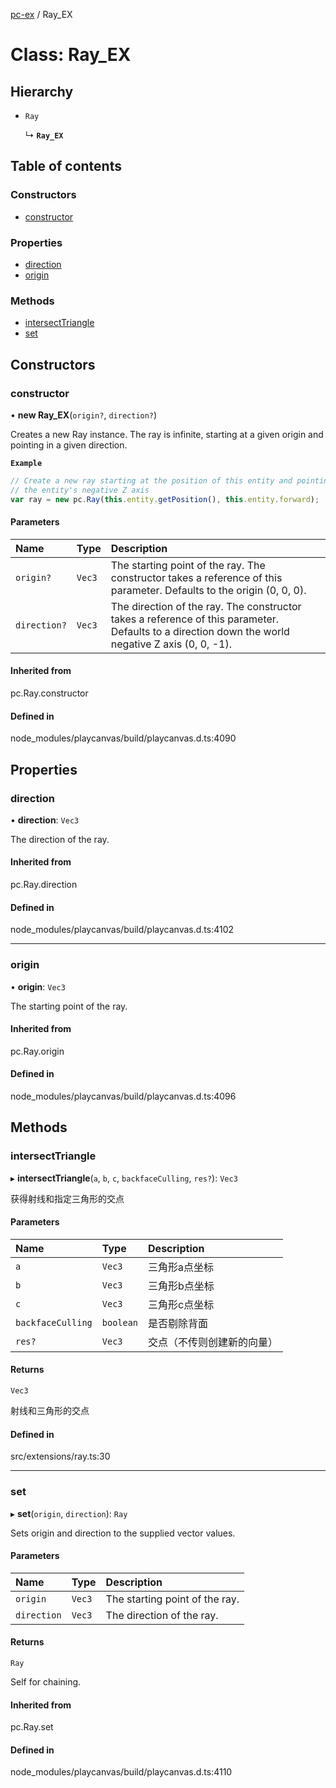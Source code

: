 [pc-ex](https://github.com/TheFBplus/pc-ex/blob/master/docs/md/README.md) / Ray\_EX

# Class: Ray\_EX

## Hierarchy

- `Ray`

  ↳ **`Ray_EX`**

## Table of contents

### Constructors

- [constructor](https://github.com/TheFBplus/pc-ex/blob/master/docs/md/classes/Ray_EX.md#constructor)

### Properties

- [direction](https://github.com/TheFBplus/pc-ex/blob/master/docs/md/classes/Ray_EX.md#direction)
- [origin](https://github.com/TheFBplus/pc-ex/blob/master/docs/md/classes/Ray_EX.md#origin)

### Methods

- [intersectTriangle](https://github.com/TheFBplus/pc-ex/blob/master/docs/md/classes/Ray_EX.md#intersecttriangle)
- [set](https://github.com/TheFBplus/pc-ex/blob/master/docs/md/classes/Ray_EX.md#set)

## Constructors

### constructor

• **new Ray_EX**(`origin?`, `direction?`)

Creates a new Ray instance. The ray is infinite, starting at a given origin and pointing in
a given direction.

**`Example`**

```ts
// Create a new ray starting at the position of this entity and pointing down
// the entity's negative Z axis
var ray = new pc.Ray(this.entity.getPosition(), this.entity.forward);
```

#### Parameters

| Name | Type | Description |
| :------ | :------ | :------ |
| `origin?` | `Vec3` | The starting point of the ray. The constructor takes a reference of this parameter. Defaults to the origin (0, 0, 0). |
| `direction?` | `Vec3` | The direction of the ray. The constructor takes a reference of this parameter. Defaults to a direction down the world negative Z axis (0, 0, -1). |

#### Inherited from

pc.Ray.constructor

#### Defined in

node_modules/playcanvas/build/playcanvas.d.ts:4090

## Properties

### direction

• **direction**: `Vec3`

The direction of the ray.

#### Inherited from

pc.Ray.direction

#### Defined in

node_modules/playcanvas/build/playcanvas.d.ts:4102

___

### origin

• **origin**: `Vec3`

The starting point of the ray.

#### Inherited from

pc.Ray.origin

#### Defined in

node_modules/playcanvas/build/playcanvas.d.ts:4096

## Methods

### intersectTriangle

▸ **intersectTriangle**(`a`, `b`, `c`, `backfaceCulling`, `res?`): `Vec3`

获得射线和指定三角形的交点

#### Parameters

| Name | Type | Description |
| :------ | :------ | :------ |
| `a` | `Vec3` | 三角形a点坐标 |
| `b` | `Vec3` | 三角形b点坐标 |
| `c` | `Vec3` | 三角形c点坐标 |
| `backfaceCulling` | `boolean` | 是否剔除背面 |
| `res?` | `Vec3` | 交点（不传则创建新的向量） |

#### Returns

`Vec3`

射线和三角形的交点

#### Defined in

src/extensions/ray.ts:30

___

### set

▸ **set**(`origin`, `direction`): `Ray`

Sets origin and direction to the supplied vector values.

#### Parameters

| Name | Type | Description |
| :------ | :------ | :------ |
| `origin` | `Vec3` | The starting point of the ray. |
| `direction` | `Vec3` | The direction of the ray. |

#### Returns

`Ray`

Self for chaining.

#### Inherited from

pc.Ray.set

#### Defined in

node_modules/playcanvas/build/playcanvas.d.ts:4110
